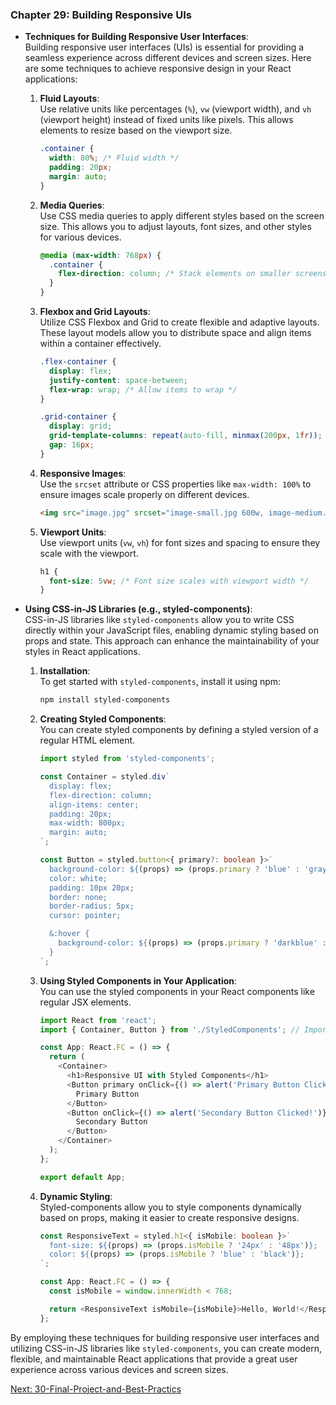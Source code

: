 ### Chapter 29: Building Responsive UIs

- **Techniques for Building Responsive User Interfaces**:  
  Building responsive user interfaces (UIs) is essential for providing a seamless experience across different devices and screen sizes. Here are some techniques to achieve responsive design in your React applications:

  1. **Fluid Layouts**:  
     Use relative units like percentages (`%`), `vw` (viewport width), and `vh` (viewport height) instead of fixed units like pixels. This allows elements to resize based on the viewport size.

     ```css
     .container {
       width: 80%; /* Fluid width */
       padding: 20px;
       margin: auto;
     }
     ```

  2. **Media Queries**:  
     Use CSS media queries to apply different styles based on the screen size. This allows you to adjust layouts, font sizes, and other styles for various devices.

     ```css
     @media (max-width: 768px) {
       .container {
         flex-direction: column; /* Stack elements on smaller screens */
       }
     }
     ```

  3. **Flexbox and Grid Layouts**:  
     Utilize CSS Flexbox and Grid to create flexible and adaptive layouts. These layout models allow you to distribute space and align items within a container effectively.

     ```css
     .flex-container {
       display: flex;
       justify-content: space-between;
       flex-wrap: wrap; /* Allow items to wrap */
     }

     .grid-container {
       display: grid;
       grid-template-columns: repeat(auto-fill, minmax(200px, 1fr)); /* Responsive grid */
       gap: 16px;
     }
     ```

  4. **Responsive Images**:  
     Use the `srcset` attribute or CSS properties like `max-width: 100%` to ensure images scale properly on different devices.

     ```html
     <img src="image.jpg" srcset="image-small.jpg 600w, image-medium.jpg 1200w, image-large.jpg 1800w" alt="Responsive" style="max-width: 100%;">
     ```

  5. **Viewport Units**:  
     Use viewport units (`vw`, `vh`) for font sizes and spacing to ensure they scale with the viewport.

     ```css
     h1 {
       font-size: 5vw; /* Font size scales with viewport width */
     }
     ```

- **Using CSS-in-JS Libraries (e.g., styled-components)**:  
  CSS-in-JS libraries like `styled-components` allow you to write CSS directly within your JavaScript files, enabling dynamic styling based on props and state. This approach can enhance the maintainability of your styles in React applications.

  1. **Installation**:  
     To get started with `styled-components`, install it using npm:

     ```bash
     npm install styled-components
     ```

  2. **Creating Styled Components**:  
     You can create styled components by defining a styled version of a regular HTML element.

     ```typescript
     import styled from 'styled-components';

     const Container = styled.div`
       display: flex;
       flex-direction: column;
       align-items: center;
       padding: 20px;
       max-width: 800px;
       margin: auto;
     `;

     const Button = styled.button<{ primary?: boolean }>`
       background-color: ${(props) => (props.primary ? 'blue' : 'gray')};
       color: white;
       padding: 10px 20px;
       border: none;
       border-radius: 5px;
       cursor: pointer;

       &:hover {
         background-color: ${(props) => (props.primary ? 'darkblue' : 'darkgray')};
       }
     `;
     ```

  3. **Using Styled Components in Your Application**:  
     You can use the styled components in your React components like regular JSX elements.

     ```typescript
     import React from 'react';
     import { Container, Button } from './StyledComponents'; // Import your styled components

     const App: React.FC = () => {
       return (
         <Container>
           <h1>Responsive UI with Styled Components</h1>
           <Button primary onClick={() => alert('Primary Button Clicked!')}>
             Primary Button
           </Button>
           <Button onClick={() => alert('Secondary Button Clicked!')}>
             Secondary Button
           </Button>
         </Container>
       );
     };

     export default App;
     ```

  4. **Dynamic Styling**:  
     Styled-components allow you to style components dynamically based on props, making it easier to create responsive designs.

     ```typescript
     const ResponsiveText = styled.h1<{ isMobile: boolean }>`
       font-size: ${(props) => (props.isMobile ? '24px' : '48px')};
       color: ${(props) => (props.isMobile ? 'blue' : 'black')};
     `;

     const App: React.FC = () => {
       const isMobile = window.innerWidth < 768;

       return <ResponsiveText isMobile={isMobile}>Hello, World!</ResponsiveText>;
     };
     ```

By employing these techniques for building responsive user interfaces and utilizing CSS-in-JS libraries like `styled-components`, you can create modern, flexible, and maintainable React applications that provide a great user experience across various devices and screen sizes.

[Next: 30-Final-Project-and-Best-Practics](30-Final-Project-and-Best-Practics.md)